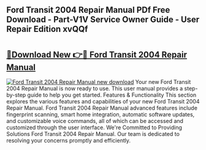 ## Ford Transit 2004 Repair Manual PDf Free Download - Part-V1V Service Owner Guide - User Repair Edition xvQQf

# <h2><a href="http://bc52941.oget.top/?id=Ford+Transit+2004+Repair+Manual">🔗Download New 👉🔴 Ford Transit 2004 Repair Manual</a></h2>

[![Ford Transit 2004 Repair Manual new download](https://i.imgur.com/5g1atiW.png)](http://bc52941.oget.top/?id=Ford+Transit+2004+Repair+Manual)
Your new Ford Transit 2004 Repair Manual is now ready to use. This user manual provides a step-by-step guide to help you get started. Features & Functionality This section explores the various features and capabilities of your new Ford Transit 2004 Repair Manual. Ford Transit 2004 Repair Manual advanced features include fingerprint scanning, smart home integration, automatic software updates, and customizable voice commands, all of which can be accessed and customized through the user interface. We're Committed to Providing Solutions Ford Transit 2004 Repair Manual. Our team is dedicated to resolving your concerns promptly and efficiently.
